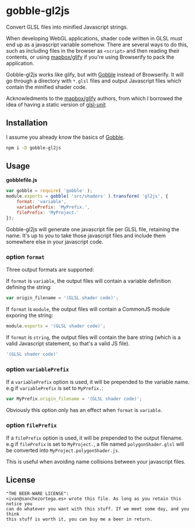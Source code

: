 # gobble-gl2js

Convert GLSL files into minified Javascript strings.

When developing WebGL applications, shader code written in GLSL must end up as a javascript variable somehow. There are several ways to do this, such as including files in the browser as `<script>` and then reading their contents, or using [mapbox/glify](https://github.com/mapbox/glify) if you're using Browserify to pack the application.

Gobble-gl2js works like glify, but with [Gobble](https://github.com/gobblejs/gobble) instead of Browserify. It will go through a directory with `*.glsl` files and output Javascript files which contain the minified shader code.

Acknowledments to the [mapbox/glify](https://github.com/mapbox/glify) authors, from which I borrowed the idea of having a static version of [glsl-unit](https://code.google.com/p/glsl-unit/)

## Installation

I assume you already know the basics of [Gobble](https://github.com/gobblejs/gobble).

```bash
npm i -D gobble-gl2js
```

## Usage

**gobblefile.js**

```js
var gobble = require( 'gobble' );
module.exports = gobble( 'src/shaders' ).transform( 'gl2js', {
	format: 'variable',
	variablePrefix: 'MyPrefix.',
	filePrefix: 'MyProject.'
});
```

Gobble-gl2js will generate one javascript file per GLSL file, retaining the name. It's up to you to take those javascript files and include them somewhere else in your javascript code.

### option `format`

Three output formats are supported:

If `format` is `variable`, the output files will contain a variable definition defining the string:

```js
var origin_filename = '(GLSL shader code)';
```

If `format` is `module`, the output files will contain a CommonJS module exporing the string:

```js
module.exports = '(GLSL shader code)';
```

If `format` is `string`, the output files will contain the bare string (which is a valid Javascript statement, so that's a valid JS file).

```js
'(GLSL shader code)'
```

### option `variablePrefix`

If a `variablePrefix` option is used, it will be prepended to the variable name. e.g if `variablePrefix` is set to `MyPrefix.`:

```js
var MyPrefix.origin_filename = '(GLSL shader code)';
```

Obviously this option only has an effect when `format` is `variable`.

### option `filePrefix`

If a `filePrefix` option is used, it will be prepended to the output filename. e.g if `filePrefix` is set to `MyProject.`, a file named `polygonShader.glsl` will be converted into `MyProject.polygonShader.js`.

This is useful when avoiding name collisions between your javascript files.

## License

```
"THE BEER-WARE LICENSE":
<ivan@sanchezortega.es> wrote this file. As long as you retain this notice you
can do whatever you want with this stuff. If we meet some day, and you think
this stuff is worth it, you can buy me a beer in return.
```

